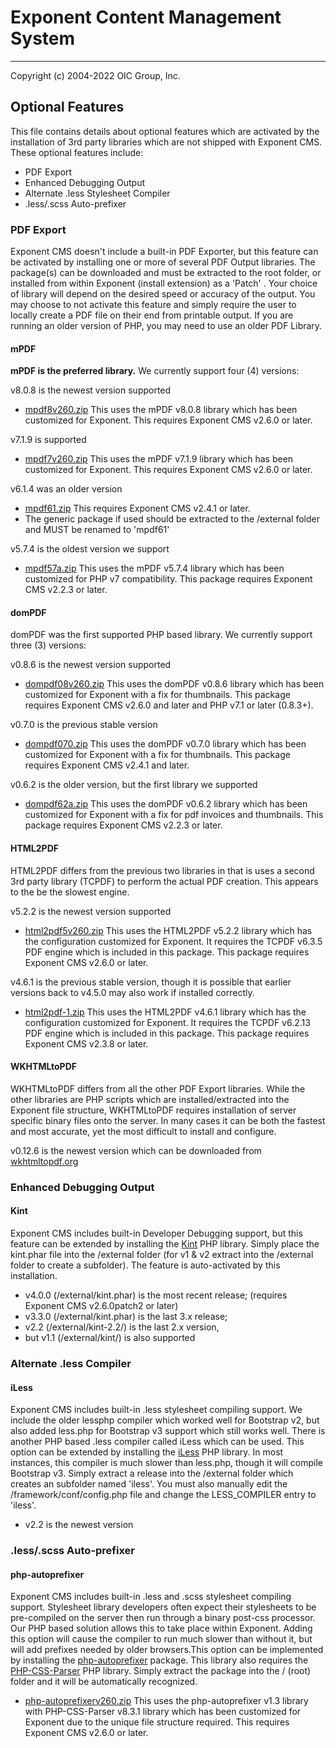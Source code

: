# Exponent Content Management System

----------

Copyright (c) 2004-2022 OIC Group, Inc.

## Optional Features

This file contains details about optional features which are activated
by the installation of 3rd party libraries which are not shipped with Exponent CMS.
These optional features include:

- PDF Export
- Enhanced Debugging Output
- Alternate .less Stylesheet Compiler
- .less/.scss Auto-prefixer

### PDF Export

Exponent CMS doesn't include a built-in PDF Exporter, but this feature can be activated by
installing one or more of several PDF Output libraries. The package(s) can be downloaded
and must be extracted to the root folder, or installed from within Exponent
(install extension) as a 'Patch' . Your choice of library will depend on the desired
speed or accuracy of the output. You may choose to not activate this feature and
simply require the user to locally create a PDF file on their end from printable output.
If you are running an older version of PHP, you may need to use an older PDF Library.

#### mPDF

**mPDF is the preferred library.** We currently support four (4) versions:

v8.0.8 is the newest version supported
- [mpdf8v260.zip](https://sourceforge.net/projects/exponentcms/files/Add-ons/mpdf8v260.zip/download)
This uses the mPDF v8.0.8 library which has been customized for Exponent.
This requires Exponent CMS v2.6.0 or later.

v7.1.9 is supported
- [mpdf7v260.zip](https://sourceforge.net/projects/exponentcms/files/Add-ons/mpdf7v260.zip/download)
This uses the mPDF v7.1.9 library which has been customized for Exponent.
This requires Exponent CMS v2.6.0 or later.

v6.1.4 was an older version
- [mpdf61.zip](https://sourceforge.net/projects/exponentcms/files/Add-ons/mpdf61.zip/download)
This requires Exponent CMS v2.4.1 or later.
- The generic package if used should be extracted to the /external folder and MUST be renamed to 'mpdf61'

v5.7.4 is the oldest version we support
- [mpdf57a.zip](https://sourceforge.net/projects/exponentcms/files/Add-ons/mpdf57a.zip/download)
This uses the mPDF v5.7.4 library which has been customized for PHP v7 compatibility. This
package requires Exponent CMS v2.2.3 or later.

#### domPDF

domPDF was the first supported PHP based library. We currently support three (3) versions:

v0.8.6 is the newest version supported
- [dompdf08v260.zip](https://sourceforge.net/projects/exponentcms/files/Add-ons/dompdf08v260.zip/download)
This uses the domPDF v0.8.6 library which has been customized for Exponent with a fix for thumbnails.
This package requires Exponent CMS v2.6.0 and later and PHP v7.1 or later (0.8.3+).

v0.7.0 is the previous stable version
- [dompdf070.zip](https://sourceforge.net/projects/exponentcms/files/Add-ons/dompdf070.zip/download)
This uses the domPDF v0.7.0 library which has been customized for Exponent with a fix for thumbnails. 
This package requires Exponent CMS v2.4.1 and later.

v0.6.2 is the older version, but the first library we supported
- [dompdf62a.zip](https://sourceforge.net/projects/exponentcms/files/Add-ons/dompdf62a.zip/download)
This uses the domPDF v0.6.2 library which has been customized for Exponent with a fix for pdf
invoices and thumbnails. This package requires Exponent CMS v2.2.3 or later.

#### HTML2PDF

HTML2PDF differs from the previous two libraries in that is uses a second 3rd party
library (TCPDF) to perform the actual PDF creation. This appears to the be the slowest engine.

v5.2.2 is the newest version supported
- [html2pdf5v260.zip](https://sourceforge.net/projects/exponentcms/files/Add-ons/html2pdf5v260.zip/download)
This uses the HTML2PDF v5.2.2 library which has the configuration customized for Exponent. It requires
the TCPDF v6.3.5 PDF engine which is included in this package. This package requires Exponent CMS v2.6.0 
or later.

v4.6.1 is the previous stable version, though it is possible that earlier versions back to v4.5.0
may also work if installed correctly.
- [html2pdf-1.zip](https://sourceforge.net/projects/exponentcms/files/Add-ons/html2pdf-1.zip/download)
This uses the HTML2PDF v4.6.1 library which has the configuration customized for Exponent. It requires
the TCPDF v6.2.13 PDF engine which is included in this package. This package requires Exponent CMS v2.3.8 
or later.

#### WKHTMLtoPDF

WKHTMLtoPDF differs from all the other PDF Export libraries. While the other libraries
are PHP scripts which are installed/extracted into the Exponent file structure, WKHTMLtoPDF
requires installation of server specific binary files onto the server. In many cases
it can be both the fastest and most accurate, yet the most difficult to install and configure.

v0.12.6 is the newest version which can be downloaded from [wkhtmltopdf.org](https://wkhtmltopdf.org/downloads.html)

### Enhanced Debugging Output

#### Kint

Exponent CMS includes built-in Developer Debugging support, but this feature can be extended by
installing the [Kint](https://github.com/kint-php/kint) PHP library. Simply place the kint.phar file
into the /external folder (for v1 & v2 extract into the /external folder to create a subfolder).
The feature is auto-activated by this installation.
- v4.0.0 (/external/kint.phar) is the most recent release; (requires Exponent CMS v2.6.0patch2 or later)
- v3.3.0 (/external/kint.phar) is the last 3.x release; 
- v2.2 (/external/kint-2.2/) is the last 2.x version, 
- but v1.1 (/external/kint/) is also supported

### Alternate .less Compiler

#### iLess

Exponent CMS includes built-in .less stylesheet compiling support. We include the older lessphp compiler 
which worked well for Bootstrap v2, but also added less.php for Bootstrap v3 support which still works well.
There is another PHP based .less compiler called iLess which can be used. This option can be extended by
installing the [iLess](https://github.com/mishal/iless) PHP library. In most instances, this compiler is much
slower than less.php, though it will compile Bootstrap v3. Simply extract a release into
the /external folder which creates an subfolder named 'iless'. You must also manually edit the 
/framework/conf/config.php file and change the LESS_COMPILER entry to 'iless'.
- v2.2 is the newest version

### .less/.scss Auto-prefixer

#### php-autoprefixer

Exponent CMS includes built-in .less and .scss stylesheet compiling support. Stylesheet library developers
often expect their stylesheets to be pre-compiled on the server then run through a binary post-css processor. 
Our PHP based solution allows this to take place within Exponent. Adding this option will cause the compiler 
to run much slower than without it, but will add prefixes needed by older browsers.This option can be 
implemented by installing the [php-autoprefixer](https://github.com/padaliyajay/php-autoprefixer) package. 
This library also requires the [PHP-CSS-Parser](https://github.com/sabberworm/PHP-CSS-Parser) PHP
library.  Simply extract the package into the / (root) folder and it will be automatically recognized.
- [php-autoprefixerv260.zip](https://sourceforge.net/projects/exponentcms/files/Add-ons/php-autoprefixerv260.zip/download)
This uses the php-autoprefixer v1.3 library with PHP-CSS-Parser v8.3.1 library which has been customized 
for Exponent due to the unique file structure required. This requires Exponent CMS v2.6.0 or later.

